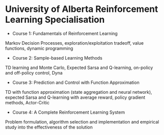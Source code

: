 # University of Alberta Reinforcement Learning Specialisation

- Course 1: Fundamentals of Reinforcement Learning

Markov Decision Processes, exploration/exploitation tradeoff, value functions, dynamic programming


- Course 2: Sample-based Learning Methods

TD learning and Monte Carlo, Expected Sarsa and Q-learning, on-policy and off-policy control, Dyna


- Course 3: Prediction and Control with Function Approximation

TD with function approximation (state aggregation and neural network), expected Sarsa and Q-learning with average reward, policy gradient methods, Actor-Critic


- Course 4: A Complete Reinforcement Learning System

Problem formulation, algorithm selection and implementation and empirical study into the effectiveness of the solution

